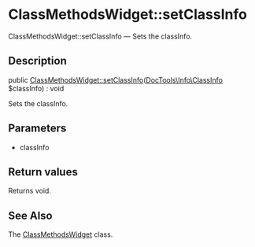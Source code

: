 ClassMethodsWidget::setClassInfo
================

ClassMethodsWidget::setClassInfo — Sets the classInfo.

Description
---------------


public [ClassMethodsWidget::setClassInfo](https://github.com/lingtalfi/DocTools/blob/master/doc/api/DocTools/Widget/ClassMethods/ClassMethodsWidget/setClassInfo.md)([DocTools\Info\ClassInfo](https://github.com/lingtalfi/DocTools/blob/master/doc/api/DocTools/Info/ClassInfo.md) $classInfo) : void




Sets the classInfo.




Parameters
--------------


- classInfo
    


Return values
----------------

Returns void.









See Also
-----------

The [ClassMethodsWidget](https://github.com/lingtalfi/DocTools/blob/master/doc/api/DocTools/Widget/ClassMethods/ClassMethodsWidget.md) class.
